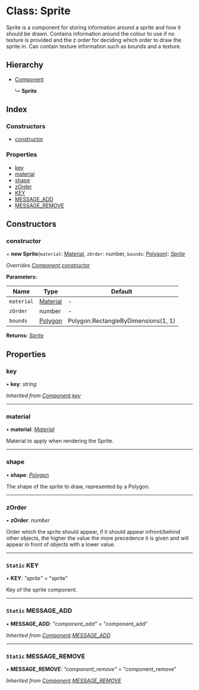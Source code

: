 
# Class: Sprite

Sprite is a component for storing information around a sprite
and how it should be drawn. Contains information around the
colour to use if no texture is provided and the z order for
deciding which order to draw the sprite in.
Can contain texture information such as bounds and a texture.

## Hierarchy

* [Component](component.md)

  ↳ **Sprite**

## Index

### Constructors

* [constructor](sprite.md#constructor)

### Properties

* [key](sprite.md#key)
* [material](sprite.md#material)
* [shape](sprite.md#shape)
* [zOrder](sprite.md#zorder)
* [KEY](sprite.md#static-key)
* [MESSAGE_ADD](sprite.md#static-message_add)
* [MESSAGE_REMOVE](sprite.md#static-message_remove)

## Constructors

###  constructor

\+ **new Sprite**(`material`: [Material](material.md), `zOrder`: number, `bounds`: [Polygon](polygon.md)): *[Sprite](sprite.md)*

*Overrides [Component](component.md).[constructor](component.md#constructor)*

**Parameters:**

Name | Type | Default |
------ | ------ | ------ |
`material` | [Material](material.md) | - |
`zOrder` | number | - |
`bounds` | [Polygon](polygon.md) | Polygon.RectangleByDimensions(1, 1) |

**Returns:** *[Sprite](sprite.md)*

## Properties

###  key

• **key**: *string*

*Inherited from [Component](component.md).[key](component.md#key)*

___

###  material

• **material**: *[Material](material.md)*

Material to apply when rendering the Sprite.

___

###  shape

• **shape**: *[Polygon](polygon.md)*

The shape of the sprite to draw, represented by a Polygon.

___

###  zOrder

• **zOrder**: *number*

Order which the sprite should appear, if it should appear infront/behind other
objects, the higher the value the more precedence it is given and will
appear in front of objects with a lower value.

___

### `Static` KEY

▪ **KEY**: *"sprite"* = "sprite"

Key of the sprite component.

___

### `Static` MESSAGE_ADD

▪ **MESSAGE_ADD**: *"component_add"* = "component_add"

*Inherited from [Component](component.md).[MESSAGE_ADD](component.md#static-message_add)*

___

### `Static` MESSAGE_REMOVE

▪ **MESSAGE_REMOVE**: *"component_remove"* = "component_remove"

*Inherited from [Component](component.md).[MESSAGE_REMOVE](component.md#static-message_remove)*
